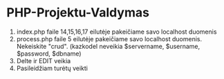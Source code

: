 # PHP-Projektu-Valdymas
1. index.php faile 14,15,16,17 eilutėje pakeičiame savo localhost duomenis
2. process.php faile 5 eilutėje pakeičiame savo localhost duomenis. Nekeiskite "crud". (kazkodel neveikia $servername, $username, $password, $dbname)
3. Delte ir EDIT veikia
4. Pasileidžiam turėtų veikti

